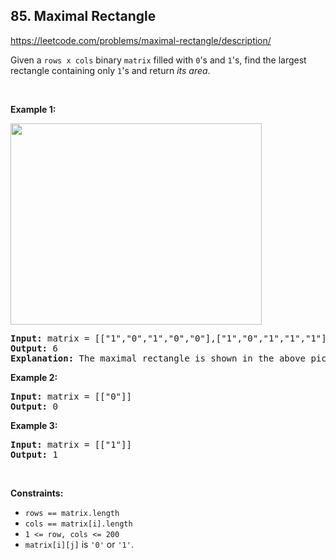 ## 85. Maximal Rectangle

<https://leetcode.com/problems/maximal-rectangle/description/>

<div class="elfjS" data-track-load="description_content"><p>Given a <code>rows x cols</code>&nbsp;binary <code>matrix</code> filled with <code>0</code>'s and <code>1</code>'s, find the largest rectangle containing only <code>1</code>'s and return <em>its area</em>.</p>

<p>&nbsp;</p>
<p><strong class="example">Example 1:</strong></p>
<img alt="" src="https://assets.leetcode.com/uploads/2020/09/14/maximal.jpg" style="width: 402px; height: 322px;">
<pre><strong>Input:</strong> matrix = [["1","0","1","0","0"],["1","0","1","1","1"],["1","1","1","1","1"],["1","0","0","1","0"]]
<strong>Output:</strong> 6
<strong>Explanation:</strong> The maximal rectangle is shown in the above picture.
</pre>

<p><strong class="example">Example 2:</strong></p>

<pre><strong>Input:</strong> matrix = [["0"]]
<strong>Output:</strong> 0
</pre>

<p><strong class="example">Example 3:</strong></p>

<pre><strong>Input:</strong> matrix = [["1"]]
<strong>Output:</strong> 1
</pre>

<p>&nbsp;</p>
<p><strong>Constraints:</strong></p>

<ul>
 <li><code>rows == matrix.length</code></li>
 <li><code>cols == matrix[i].length</code></li>
 <li><code>1 &lt;= row, cols &lt;= 200</code></li>
 <li><code>matrix[i][j]</code> is <code>'0'</code> or <code>'1'</code>.</li>
</ul>
</div>
